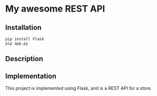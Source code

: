 # My awesome REST API

## Installation

```
pip install Flask
pip app.py
```

## Description



## Implementation

This project is implemented using Flask, and is a REST API for a store.

